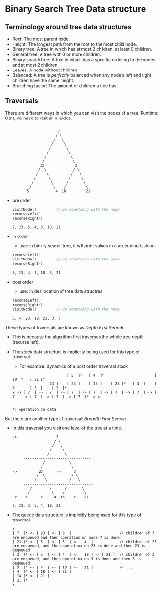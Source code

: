 # Binary Search Tree Data structure

## Terminology around tree data structures

- Root: The most parent node.
- Height: The longest path from the root to the most child node.
- Binary tree: A tree in which has at most 2 children, at least 0 children.
- General tree: A tree with 0 or more children.
- Binary search tree: A tree in which has a specific ordering to the nodes and at most 2 children.
- Leaves: A node without children.
- Balanced: A tree is _perfectly_ balanced when any node's left and right children have the same height.
- Branching factor: The amount of children a tree has.

## Traversals

There are different ways in which you can visit the nodes of a tree. Runtime: O(n), we have to visit all n nodes.

```

                        7
                       / \
                      /   \
                     /     \
                    /       \
                   /         \
                  /           \
                 /             \
                23              3
               /  \            / \
              /    \          /   \
             /      \        /     \
            /        \      /       \
           /          \    /         \
          5            4  18         21

```

- pre order

    ```c
    visitNode()         // Do something with the node
    recurseLeft()
    recurseRight()
    ```

    ```
    7, 23, 5, 4, 3, 18, 21
    ```

- in order

    - use: in binary search tree, it will print values in a ascending fashion.

    ```c
    recurseLeft()
    visitNode()         // Do something with the node
    recurseRight()
    ```

    ```
    5, 23, 4, 7, 18, 3, 21
    ```

- post order

    - use: in deallocation of tree data structres

    ```c
    recurseLeft()
    recurseRight()
    visitNode()         // Do something with the node
    ```

    ```
    5, 4, 23, 18, 21, 3, 7
    ```

These types of traversals are known as _Depth First Search_.

- This is because the algorithm first traverses the whole tree depth (recurse left).
- The _stack_ data structure is implicitly being used for this type of traversal.
    - For example: dynamics of a post order traversal stack

    ```
                             [ 5  ]*   [ 4  ]*                       [ 18 ]*   [ 21 ]*
                   [ 23 ]    [ 23 ]    [ 23 ]    [ 23 ]*   [ 3  ]    [ 3  ]    [ 3  ]    [ 3  ]*
    x -> [ 7  ] -> [ 7  ] -> [ 7  ] -> [ 7  ] -> [ 7  ] -> [ 7  ] -> [ 7  ] -> [ 7  ] -> [ 7  ] -> [ 7  ]* -> x


    *: operation on data
    ```

But there are another type of traversal: _Breadth First Search_

- In this traversal you visit one level of the tree at a time.

    ```
    ->                  7
                       / \
                      /   \
                     /     \
                    /       \
         -------------------------------
                  /           \
                 /             \
    ->          23      ->      3
               /  \            / \
              /    \          /   \
         --------------------------------
            /        \      /       \
           /          \    /         \
    ->    5     ->     4  18   ->    21
    ```

    ```
    7, 23, 3, 5, 4, 18, 21
    ```

- The queue data structure is implicitly being used for this type of traversal.

    ```
    x
    [ 7  ]* <- [ 23 ] <- [ 3  ]                      // children of 7 are enqueued and then operation on node 7 is done
    [ 23 ]* <- [ 3  ] <- [ 5  ] <- [ 4  ]            // children of 23 are enqueued, and then operation on 23 is done and then 23 is dequeued
    [ 3  ]* <- [ 5  ] <- [ 4  ] <- [ 18 ] <- [ 21 ]  // children of 3 are enqueued, and then operation on 3 is done and then 3 is dequeued
    [ 5  ]* <- [ 4  ] <- [ 18 ] <- [ 21 ]            // ...
    [ 4  ]* <- [ 18 ] <- [ 21 ]
    [ 18 ]* <- [ 21 ]
    [ 21 ]*
    x
    ```
